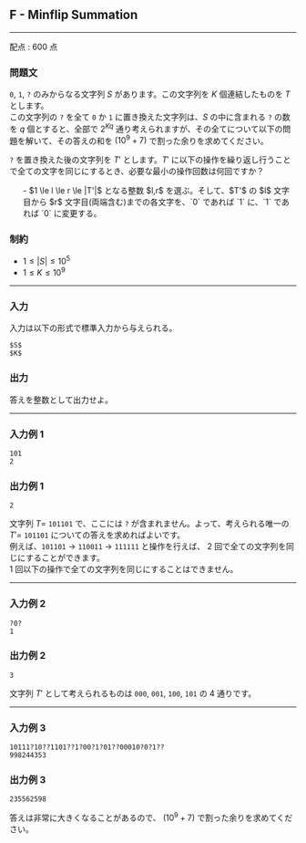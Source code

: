 ## F - Minflip Summation
---

配点 : $600$ 点

### 問題文

`0`, `1`, `?` のみからなる文字列 $S$ があります。この文字列を $K$ 個連結したものを $T$ とします。<br/>
この文字列の `?` を全て `0` か `1` に置き換えた文字列は、$S$ の中に含まれる `?` の数を $q$ 個とすると、全部で $2^{Kq}$ 通り考えられますが、その全てについて以下の問題を解いて、その答えの和を $(10^9+7)$ で割った余りを求めてください。

> 
`?` を置き換えた後の文字列を $T'$ とします。$T'$ に以下の操作を繰り返し行うことで全ての文字を同じにするとき、必要な最小の操作回数は何回ですか？
<ul>
- $1 \le l \le r \le |T'|$ となる整数 $l,r$ を選ぶ。そして、$T'$ の $l$ 文字目から $r$ 文字目(両端含む)までの各文字を、`0` であれば `1` に、`1` であれば `0` に変更する。
</ul>


### 制約

- $1 \le |S| \le 10^5$
- $1 \le K \le 10^9$

---


### 入力

入力は以下の形式で標準入力から与えられる。

```
$S$
$K$

```

### 出力

答えを整数として出力せよ。

---


### 入力例 1

```
101
2

```

### 出力例 1

```
2

```

文字列 $T=$ `101101` で、ここには `?` が含まれません。よって、考えられる唯一の $T'=$ `101101` についての答えを求めればよいです。<br/>
例えば、`101101` $\rightarrow$ `110011` $\rightarrow$ `111111` と操作を行えば、 $2$ 回で全ての文字列を同じにすることができます。<br/>
$1$ 回以下の操作で全ての文字列を同じにすることはできません。

---


### 入力例 2

```
?0?
1

```

### 出力例 2

```
3

```

文字列 $T'$ として考えられるものは `000`, `001`, `100`, `101` の $4$ 通りです。

---


### 入力例 3

```
10111?10??1101??1?00?1?01??00010?0?1??
998244353

```

### 出力例 3

```
235562598

```

答えは非常に大きくなることがあるので、 $(10^9+7)$ で割った余りを求めてください。
